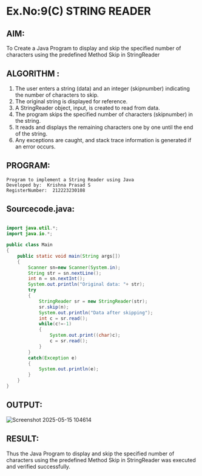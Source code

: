 # Ex.No:9(C)             STRING READER
## AIM:
 To Create a Java Program to display and skip the specified number of characters using the predefined Method Skip in StringReader


## ALGORITHM :
1.  The user enters a string (data) and an integer (skipnumber) indicating the number of characters to skip.
2.	The original string is displayed for reference.
3.	A StringReader object, input, is created to read from data.
4.	The program skips the specified number of characters (skipnumber) in the string.
5.	It reads and displays the remaining characters one by one until the end of the string.
6.	Any exceptions are caught, and stack trace information is generated if an error occurs.


## PROGRAM:
 ```
Program to implement a String Reader using Java
Developed by:  Krishna Prasad S
RegisterNumber:  212223230108
```

## Sourcecode.java:
```java

import java.util.*;
import java.io.*;

public class Main
{
    public static void main(String args[])
    {
        Scanner sn=new Scanner(System.in);
        String str = sn.nextLine();
        int n = sn.nextInt();
        System.out.println("Original data: "+ str);
        try
        {
            StringReader sr = new StringReader(str);
            sr.skip(n);
            System.out.println("Data after skipping");
            int c = sr.read();
            while(c!=-1)
            {
                System.out.print((char)c);
                c = sr.read();
            }
        }
        catch(Exception e)
        {
            System.out.println(e);
        }
    }
}

```






## OUTPUT:

![Screenshot 2025-05-15 104614](https://github.com/user-attachments/assets/d30c031a-9e91-4e26-9bf9-882938ce9147)


## RESULT:
Thus the Java Program to display and skip the specified number of characters using the predefined Method Skip in StringReader was executed and verified successfully.











